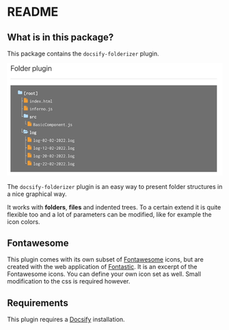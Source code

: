 # README

## What is in this package?

This package contains the `docsify-folderizer` plugin.

![Sample](./docs/media/docsify-folderizer-plugin-sample.png)

The `docsify-folderizer` plugin is an easy way to present folder structures in a nice graphical way.

It works with **folders**, **files** and indented trees. To a certain extend it is quite flexible too and
a lot of parameters can be modified, like for example the icon colors. 

## Fontawesome 

This plugin comes with its own subset of [Fontawesome](https://www.fontawesome.com) icons, but are created with the web application of [Fontastic](https://app.fontastic.me/). 
It is an excerpt of the Fontawesome icons. You can define your own icon set as well. Small modification to the css is required however.

## Requirements

This plugin requires a [Docsify](//docsify.js.org/#/?id=docsify) installation.